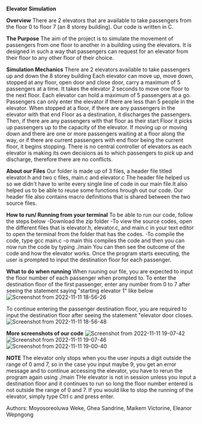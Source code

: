 **Elevator Simulation**

**Overview**
There are 2 elevators that are available to take passengers from the floor 0 to floor 7 (an 8 storey building). Our code is written in C.

**The Purpose**
The aim of the project is to simulate the movement of passengers from one floor to another in a building using the elevators. It is designed in such a way that passengers can request for an elevator from their floor to any other floor of their choice. 

**Simulation Mechanics**
There are 2 elevators available to take passengers up and down the 8 storey building
Each elevator can move up, move down, stopped at any floor, open door and close door, carry a maximum of 5 passengers at a time.
It takes the elevator 2 seconds to move one floor to the next floor.
Each elevator can hold a maximum of 5 passengers at a go.
Passengers can only enter the elevator if there are less than 5 people in the elevator.
When stopped at a floor, if there are any passengers in the elevator with that end Floor as a destination, it discharges the passengers. Then, if there are any passengers with that floor as their start Floor it picks up passengers up to the capacity of the elevator.
If moving up or moving down and there are one or more passengers waiting at a floor along the way, or if there are current passengers with end floor being the current floor, it begins stopping.
There is no central controller of elevators as each elevator is making its own decisions as to which passengers to pick up and discharge, therefore there are no conflicts.

**About our Files**
Our folder is made up of 3 files, a header file titled elevator.h and two c files, main.c and elevator.c
The header file helped us so we didn't have to write every single line of code in our main file.It also helped us to be able to reuse some functions hrough out our code. Our header file also contains macro definitions that is shared between the two source files.

**How to run/ Running from your terminal**
To be able to run our code, follow the steps below
-Download the zip folder
-To view the source codes, open the different files that is elevator.h, elevator.c, and main.c in your text editor to open the terminal from the folder that has the codes.
-To compile the code, type gcc main.c -o main this compiles the code and then you can now run the code by typing ./main
 You can then see the outcome of the code and how the elevator works.
Once the program starts executing, the user is prompted to input the destination floor for each passenger.

**What to do when running**
When ruuning our file, you are expected to input the floor number of each passenger when prompted to.
To enter the destination floor of the first passenger, enter any number from 0 to 7 after seeing the statement saying "starting elevator 1" like below
![Screenshot from 2022-11-11 18-56-26](https://user-images.githubusercontent.com/90443474/201392485-5dd699e8-f39e-44c8-a517-b16b1211c6dd.png)

To continue entering the passenger destination floor, you are required to input the destination floor after seeing the statement "elevator door closes.
![Screenshot from 2022-11-11 18-56-48](https://user-images.githubusercontent.com/90443474/201392531-d2e8f594-578d-48ee-bb23-b9f4dac6d054.png)

**More screenshots of our code**
![Screenshot from 2022-11-11 19-07-42](https://user-images.githubusercontent.com/90443474/201392794-54ec2c16-b809-4939-91ef-14b638e8d0dc.png)
![Screenshot from 2022-11-11 19-07-46](https://user-images.githubusercontent.com/90443474/201393000-3da25733-04ca-4403-989e-d7c67f7b37f9.png)
![Screenshot from 2022-11-11 19-00-40](https://user-images.githubusercontent.com/90443474/201393115-22b00a4c-004f-48e8-86c5-1d1ecc4ac0c5.png)

**NOTE**
The elevator only stops when you the user inputs a digit outside the range of 0 amd 7, so in the case you input maybe 9, you get an error message and to continue accessing the elevator, you have to rerun the program again using ./main
THe elevator is not in session unless you input a destination floor and it continues to run so long the floor number entered is not outside the range of 0 and 7.
If you would like to stop the running of the elevator, simply type Ctrl c and press enter.

Authors: Moyosoreoluwa Weke, Ghea Sandrine, Maikem Victorine, Eleanor Wepngong
